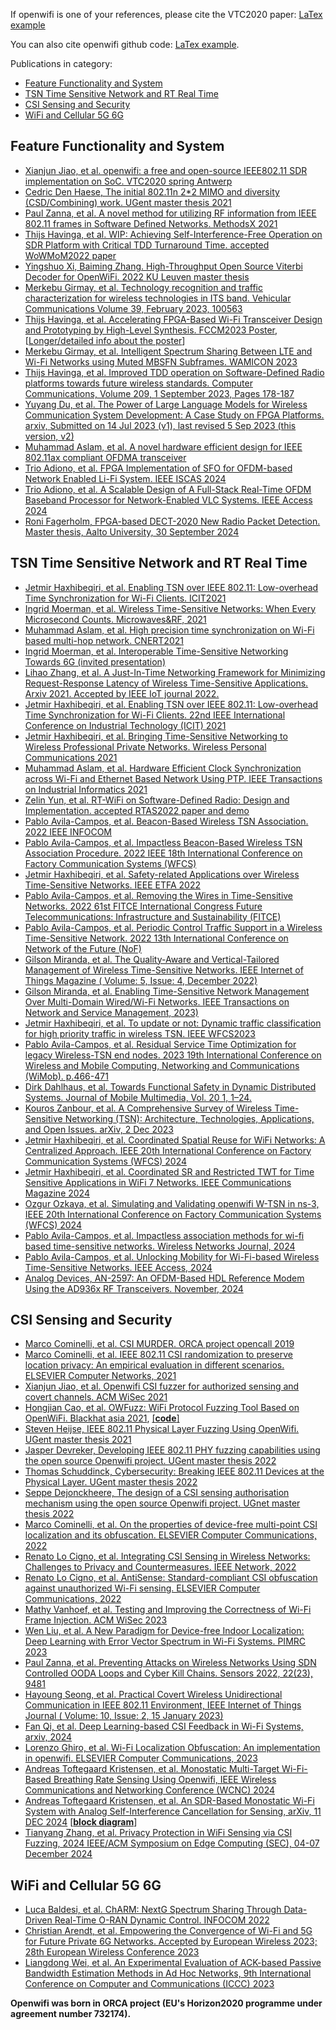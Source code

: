 <!--
Author: Xianjun jiao
SPDX-FileCopyrightText: 2021 UGent
SPDX-License-Identifier: AGPL-3.0-or-later
-->

If openwifi is one of your references, please cite the VTC2020 paper: [LaTex example](cite-openwifi-vtc-paper.md)

You can also cite openwifi github code: [LaTex example](cite-openwifi-github-code.md).

Publications in category:
- [Feature Functionality and System](#Feature-Functionality-and-System)
- [TSN Time Sensitive Network and RT Real Time](#TSN-Time-Sensitive-Network-and-RT-Real-Time)
- [CSI Sensing and Security](#CSI-Sensing-and-Security)
- [WiFi and Cellular 5G 6G](#WiFi-and-Cellular-5G-6G)

## Feature Functionality and System
- [Xianjun Jiao, et al. openwifi: a free and open-source IEEE802.11 SDR implementation on SoC. VTC2020 spring Antwerp](https://www.orca-project.eu/wp-content/uploads/sites/4/2020/03/openwifi-vtc-antwerp-PID1249076.pdf)
- [Cedric Den Haese, The initial 802.11n 2*2 MIMO and diversity (CSD/Combining) work. UGent master thesis 2021](https://github.com/open-sdr/openwifi-hw-img/raw/master/doc_repo/Cedric_Den_Haese_masterproef.pdf)
- [Paul Zanna, et al. A novel method for utilizing RF information from IEEE 802.11 frames in Software Defined Networks. MethodsX 2021](https://www.sciencedirect.com/science/article/pii/S2215016121003368)
- [Thijs Havinga, et al. WIP: Achieving Self-Interference-Free Operation on SDR Platform with Critical TDD Turnaround Time. accepted WoWMoM2022 paper](https://arxiv.org/abs/2204.07354)
- [Yingshuo Xi, Baiming Zhang. High-Throughput Open Source Viterbi Decoder for OpenWiFi. 2022 KU Leuven master thesis](https://github.com/BaimingZhang26213/viterbi_decoder)
- [Merkebu Girmay, et al. Technology recognition and traffic characterization for wireless technologies in ITS band. Vehicular Communications Volume 39, February 2023, 100563](https://doi.org/10.1016/j.vehcom.2022.100563)
- [Thijs Havinga, et al. Accelerating FPGA-Based Wi-Fi Transceiver Design and Prototyping by High-Level Synthesis. FCCM2023 Poster](https://github.com/open-sdr/openwifi-hw-img/raw/master/doc_repo/Thijs-FCCM2023-poster.jpg), [[Longer/detailed info about the poster](https://arxiv.org/abs/2305.13351)]
- [Merkebu Girmay, et al. Intelligent Spectrum Sharing Between LTE and Wi-Fi Networks using Muted MBSFN Subframes. WAMICON 2023](https://ieeexplore.ieee.org/abstract/document/10124903)
- [Thijs Havinga, et al. Improved TDD operation on Software-Defined Radio platforms towards future wireless standards. Computer Communications, Volume 209, 1 September 2023, Pages 178-187](https://doi.org/10.1016/j.comcom.2023.06.026)
- [Yuyang Du, et al. The Power of Large Language Models for Wireless Communication System Development: A Case Study on FPGA Platforms. arxiv, Submitted on 14 Jul 2023 (v1), last revised 5 Sep 2023 (this version, v2)](https://arxiv.org/abs/2307.07319)
- [Muhammad Aslam, et al. A novel hardware efficient design for IEEE 802.11ax compliant OFDMA transceiver](https://www.sciencedirect.com/science/article/pii/S0140366424000926?dgcid=coauthor)
- [Trio Adiono, et al. FPGA Implementation of SFO for OFDM-based Network Enabled Li-Fi System. IEEE ISCAS 2024](https://ieeexplore.ieee.org/abstract/document/10557957)
- [Trio Adiono, et al. A Scalable Design of A Full-Stack Real-Time OFDM Baseband Processor for Network-Enabled VLC Systems. IEEE Access 2024](https://ieeexplore.ieee.org/document/10589620)
- [Roni Fagerholm, FPGA-based DECT-2020 New Radio Packet Detection. Master thesis, Aalto University, 30 September 2024](https://aaltodoc.aalto.fi/server/api/core/bitstreams/a5105c46-f4c6-4034-8024-96ed9e440feb/content)

## TSN Time Sensitive Network and RT Real Time
- [Jetmir Haxhibeqiri, et al. Enabling TSN over IEEE 802.11: Low-overhead Time Synchronization for Wi-Fi Clients. ICIT2021](https://biblio.ugent.be/publication/8700714/file/8700715.pdf)
- [Ingrid Moerman, et al. Wireless Time-Sensitive Networks: When Every Microsecond Counts. Microwaves&RF, 2021](https://www.mwrf.com/technologies/systems/article/21164984/wireless-timesensitive-networks-when-every-microsecond-counts)
- [Muhammad Aslam, et al. High precision time synchronization on Wi-Fi based multi-hop network. CNERT2021](https://biblio.ugent.be/publication/8709058/file/8709060.pdf)
- [Ingrid Moerman, et al. Interoperable Time-Sensitive Networking Towards 6G (invited presentation)](https://biblio.ugent.be/publication/8719532/file/8719533.pdf)
- [Lihao Zhang, et al. A Just-In-Time Networking Framework for Minimizing Request-Response Latency of Wireless Time-Sensitive Applications. Arxiv 2021. Accepted by IEEE IoT journal 2022.](https://arxiv.org/abs/2109.03032)
- [Jetmir Haxhibeqiri, et al. Enabling TSN over IEEE 802.11: Low-overhead Time Synchronization for Wi-Fi Clients. 22nd IEEE International Conference on Industrial Technology (ICIT) 2021](https://ieeexplore.ieee.org/document/9453686)
- [Jetmir Haxhibeqiri, et al. Bringing Time-Sensitive Networking to Wireless Professional Private Networks. Wireless Personal Communications 2021](https://link.springer.com/article/10.1007/s11277-021-09056-0)
- [Muhammad Aslam, et al. Hardware Efficient Clock Synchronization across Wi-Fi and Ethernet Based Network Using PTP. IEEE Transactions on Industrial Informatics 2021](https://ieeexplore.ieee.org/document/9573364)
- [Zelin Yun, et al. RT-WiFi on Software-Defined Radio: Design and Implementation. accepted RTAS2022 paper and demo](https://arxiv.org/abs/2203.10390)
- [Pablo Avila-Campos, et al. Beacon-Based Wireless TSN Association. 2022 IEEE INFOCOM](https://imec-publications.be/bitstream/handle/20.500.12860/40111/8126_acc.pdf?sequence=2)
- [Pablo Avila-Campos, et al. Impactless Beacon-Based Wireless TSN Association Procedure. 2022 IEEE 18th International Conference on Factory Communication Systems (WFCS)](https://ieeexplore.ieee.org/abstract/document/9779186)
- [Jetmir Haxhibeqiri, et al. Safety-related Applications over Wireless Time-Sensitive Networks. IEEE ETFA 2022](https://biblio.ugent.be/publication/8770625/file/8770627.pdf)
- [Pablo Avila-Campos, et al. Removing the Wires in Time-Sensitive Networks. 2022 61st FITCE International Congress Future Telecommunications: Infrastructure and Sustainability (FITCE)](https://ieeexplore.ieee.org/abstract/document/9934268)
- [Pablo Avila-Campos, et al. Periodic Control Traffic Support in a Wireless Time-Sensitive Network. 2022 13th International Conference on Network of the Future (NoF)](https://ieeexplore.ieee.org/document/9942586)
- [Gilson Miranda, et al. The Quality-Aware and Vertical-Tailored Management of Wireless Time-Sensitive Networks. IEEE Internet of Things Magazine ( Volume: 5, Issue: 4, December 2022)](https://ieeexplore.ieee.org/abstract/document/10012491)
- [Gilson Miranda, et al. Enabling Time-Sensitive Network Management Over Multi-Domain Wired/Wi-Fi Networks. IEEE Transactions on Network and Service Management, 2023)](https://ieeexplore.ieee.org/document/10121738)
- [Jetmir Haxhibeqiri, et al. To update or not: Dynamic traffic classification for high priority traffic in wireless TSN. IEEE WFCS2023](http://hdl.handle.net/1854/LU-01GZNGJFAJQRM3NX7FY5VRB4MR)
- [Pablo Avila-Campos, et al. Residual Service Time Optimization for legacy Wireless-TSN end nodes. 2023 19th International Conference on Wireless and Mobile Computing, Networking and Communications (WiMob). p.466-471](https://ieeexplore.ieee.org/document/10187722)
- [Dirk Dahlhaus, et al. Towards Functional Safety in Dynamic Distributed Systems. Journal of Mobile Multimedia, Vol. 20 1, 1–24.](https://biblio.ugent.be/publication/01HGD7JAZY0YAQ1T13HQV35JC0/file/01HGD7PD2WRP9QW7J1G964Z6Y7.pdf)
- [Kouros Zanbour, et al. A Comprehensive Survey of Wireless Time-Sensitive Networking (TSN): Architecture, Technologies, Applications, and Open Issues. arXiv, 2 Dec 2023](https://arxiv.org/abs/2312.01204)
- [Jetmir Haxhibeqiri, et al. Coordinated Spatial Reuse for WiFi Networks: A Centralized Approach. IEEE 20th International Conference on Factory Communication Systems (WFCS) 2024](https://ieeexplore.ieee.org/document/10540785/)
- [Jetmir Haxhibeqiri, et al. Coordinated SR and Restricted TWT for Time Sensitive Applications in WiFi 7 Networks. IEEE Communications Magazine 2024](https://ieeexplore.ieee.org/document/10634074/)
- [Ozgur Ozkaya, et al. Simulating and Validating openwifi W-TSN in ns-3, IEEE 20th International Conference on Factory Communication Systems (WFCS) 2024](https://ieeexplore.ieee.org/document/10540899)
- [Pablo Avila-Campos, et al. Impactless association methods for wi-fi based time-sensitive networks. Wireless Networks Journal, 2024](https://dl.acm.org/doi/10.1007/s11276-024-03681-w)
- [Pablo Avila-Campos, et al. Unlocking Mobility for Wi-Fi-based Wireless Time-Sensitive Networks. IEEE Access, 2024](https://ieeexplore.ieee.org/document/10443947)
- [Analog Devices, AN-2597: An OFDM-Based HDL Reference Modem Using the AD936x RF Transceivers. November, 2024](https://www.analog.com/en/resources/app-notes/an-2597.html)

## CSI Sensing and Security
- [Marco Cominelli, et al. CSI MURDER. ORCA project opencall 2019](https://ans.unibs.it/projects/csi-murder/)
- [Marco Cominelli, et al. IEEE 802.11 CSI randomization to preserve location privacy: An empirical evaluation in different scenarios. ELSEVIER Computer Networks, 2021](https://www.sciencedirect.com/science/article/abs/pii/S138912862100102X)
- [Xianjun Jiao, et al. Openwifi CSI fuzzer for authorized sensing and covert channels. ACM WiSec 2021](https://dl.acm.org/doi/pdf/10.1145/3448300.3468255)
- [Hongjian Cao, et al. OWFuzz: WiFi Protocol Fuzzing Tool Based on OpenWiFi. Blackhat asia 2021](https://www.blackhat.com/asia-21/arsenal/schedule/#owfuzz-wifi-protocol-fuzzing-tool-based-on-openwifi-22569), [[**code**]](https://github.com/alipay/Owfuzz)
- [Steven Heijse, IEEE 802.11 Physical Layer Fuzzing Using OpenWifi. UGent master thesis 2021](https://github.com/open-sdr/openwifi-hw-img/raw/master/doc_repo/Steven_Heijse_masterproef.pdf)
- [Jasper Devreker, Developing IEEE 802.11 PHY fuzzing capabilities using the open source Openwifi project. UGent master thesis 2022](https://github.com/open-sdr/openwifi-hw-img/raw/master/doc_repo/Jasper_Devreker_masterproef.pdf)
- [Thomas Schuddinck, Cybersecurity: Breaking IEEE 802.11 Devices at the Physical Layer. UGent master thesis 2022](https://github.com/open-sdr/openwifi-hw-img/raw/master/doc_repo/Thomas_Schuddinck_masterproef.pdf)
- [Seppe Dejonckheere, The design of a CSI sensing authorisation mechanism using the open source Openwifi project. UGnet master thesis 2022](https://github.com/open-sdr/openwifi-hw-img/raw/master/doc_repo/Seppe_Dejonckheere_masterproef.pdf)
- [Marco Cominelli, et al. On the properties of device-free multi-point CSI localization and its obfuscation. ELSEVIER Computer Communications, 2022](https://www.sciencedirect.com/science/article/pii/S014036642200086X)
- [Renato Lo Cigno, et al. Integrating CSI Sensing in Wireless Networks: Challenges to Privacy and Countermeasures. IEEE Network, 2022](https://ieeexplore.ieee.org/document/9919763)
- [Renato Lo Cigno, et al. AntiSense: Standard-compliant CSI obfuscation against unauthorized Wi-Fi sensing. ELSEVIER Computer Communications, 2022](https://www.sciencedirect.com/science/article/pii/S0140366421004916)
- [Mathy Vanhoef, et al. Testing and Improving the Correctness of Wi-Fi Frame Injection. ACM WiSec 2023](https://papers.mathyvanhoef.com/wisec2023-wifi-injection.pdf)
- [Wen Liu, et al. A New Paradigm for Device-free Indoor Localization: Deep Learning with Error Vector Spectrum in Wi-Fi Systems. PIMRC 2023](https://arxiv.org/pdf/2304.06490.pdf)
- [Paul Zanna, et al. Preventing Attacks on Wireless Networks Using SDN Controlled OODA Loops and Cyber Kill Chains. Sensors 2022, 22(23), 9481](https://www.mdpi.com/1986552)
- [Hayoung Seong, et al. Practical Covert Wireless Unidirectional Communication in IEEE 802.11 Environment, IEEE Internet of Things Journal ( Volume: 10, Issue: 2, 15 January 2023)](https://ieeexplore.ieee.org/abstract/document/9881568)
- [Fan Qi, et al. Deep Learning-based CSI Feedback in Wi-Fi Systems, arxiv, 2024](https://arxiv.org/pdf/2407.05905)
- [Lorenzo Ghiro, et al. Wi-Fi Localization Obfuscation: An implementation in openwifi. ELSEVIER Computer Communications, 2023](http://www.sciencedirect.com/science/article/pii/S0140366423001111)
- [Andreas Toftegaard Kristensen, et al. Monostatic Multi-Target Wi-Fi-Based Breathing Rate Sensing Using Openwifi, IEEE Wireless Communications and Networking Conference (WCNC) 2024](https://ieeexplore.ieee.org/document/10570912)
- [Andreas Toftegaard Kristensen, et al. An SDR-Based Monostatic Wi-Fi System with Analog Self-Interference Cancellation for Sensing, arXiv, 11 DEC 2024](https://arxiv.org/abs/2412.08612) [[**block diagram**](AnSIC-sensing-correction.png)]
- [Tianyang Zhang, et al. Privacy Protection in WiFi Sensing via CSI Fuzzing, 2024 IEEE/ACM Symposium on Edge Computing (SEC), 04-07 December 2024](https://ieeexplore.ieee.org/abstract/document/10818006)

## WiFi and Cellular 5G 6G
- [Luca Baldesi, et al. ChARM: NextG Spectrum Sharing Through Data-Driven Real-Time O-RAN Dynamic Control. INFOCOM 2022](https://ece.northeastern.edu/wineslab/papers/BaldesiInfocom22.pdf)
- [Christian Arendt, et al. Empowering the Convergence of Wi-Fi and 5G for Future Private 6G Networks. Accepted by European Wireless 2023; 28th European Wireless Conference 2023](https://cni.etit.tu-dortmund.de/storages/cni-etit/r/Research/Publications/2023/Arendt_2023_EW/2023_openwifi_ew_cr.pdf)
- [Liangdong Wei, et al. An Experimental Evaluation of ACK-based Passive Bandwidth Estimation Methods in Ad Hoc Networks, 9th International Conference on Computer and Communications (ICCC) 2023](https://ieeexplore.ieee.org/document/10507541)

**Openwifi was born in ORCA project (EU's Horizon2020 programme under agreement number 732174).**
